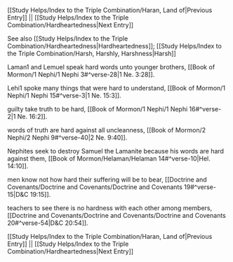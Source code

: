 [[Study Helps/Index to the Triple Combination/Haran, Land of|Previous Entry]]  ||  [[Study Helps/Index to the Triple Combination/Hardheartedness|Next Entry]]

 See also [[Study Helps/Index to the Triple Combination/Hardheartedness|Hardheartedness]]; [[Study Helps/Index to the Triple Combination/Harsh, Harshly, Harshness|Harsh]]

 Laman1 and Lemuel speak hard words unto younger brothers, [[Book of Mormon/1 Nephi/1 Nephi 3#^verse-28|1 Ne. 3:28]].

 Lehi1 spoke many things that were hard to understand, [[Book of Mormon/1 Nephi/1 Nephi 15#^verse-3|1 Ne. 15:3]].

 guilty take truth to be hard, [[Book of Mormon/1 Nephi/1 Nephi 16#^verse-2|1 Ne. 16:2]].

 words of truth are hard against all uncleanness, [[Book of Mormon/2 Nephi/2 Nephi 9#^verse-40|2 Ne. 9:40]].

 Nephites seek to destroy Samuel the Lamanite because his words are hard against them, [[Book of Mormon/Helaman/Helaman 14#^verse-10|Hel. 14:10]].

 men know not how hard their suffering will be to bear, [[Doctrine and Covenants/Doctrine and Covenants/Doctrine and Covenants 19#^verse-15|D&C 19:15]].

 teachers to see there is no hardness with each other among members, [[Doctrine and Covenants/Doctrine and Covenants/Doctrine and Covenants 20#^verse-54|D&C 20:54]].

[[Study Helps/Index to the Triple Combination/Haran, Land of|Previous Entry]]  ||  [[Study Helps/Index to the Triple Combination/Hardheartedness|Next Entry]]